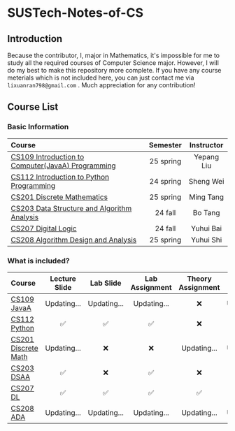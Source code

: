 # SUSTech-Notes-of-CS

## Introduction
  Because the contributor, I, major in Mathematics, it's impossible for me to study all the required courses of Computer Science major. However, I will do my best to make this repository more complete. If you have any course meterials which is not included here, you can just contact me via `lixuanran798@gmail.com` . Much appreciation for any contribution!

## Course List

### Basic Information

| Course | Semester | Instructor |
| :-------- | :-------: | :-------: |
| [CS109 Introduction to Computer(JavaA) Programming ](./CS109%20Introduction%20to%20Computer(JavaA)%20Programming%20) | 25 spring | Yepang Liu |
| [CS112 Introduction to Python Programming ](./CS112%20Introduction%20to%20Python%20Programming%20)  | 24 spring | Sheng Wei |
| [CS201 Discrete Mathematics ](./CS201%20Discrete%20Mathematics%20) | 25 spring | Ming Tang |
| [CS203 Data Structure and Algorithm Analysis ](./CS203%20Data%20Structure%20and%20Algorithm%20Analysis%20) | 24 fall | Bo Tang |
| [CS207 Digital Logic ](./CS207%20Digital%20Logic%20) | 24 fall | Yuhui Bai |
| [CS208 Algorithm Design and Analysis ](./CS208%20Algorithm%20Design%20and%20Analysis%20) | 25 spring | Yuhui Shi |

### What is included?

| Course | Lecture Slide | Lab Slide | Lab Assignment | Theory Assignment | Quiz | Project |
| :-------- | :-------: | :-------: | :-------: | :-------: | :-------: | :-------: |
| [CS109 JavaA ](./CS109%20Introduction%20to%20Computer(JavaA)%20Programming%20) | Updating... | Updating... | Updating... | ❌ | Updating... | Updating... | 
| [CS112 Python ](./CS112%20Introduction%20to%20Python%20Programming%20)  | ✅ | ✅ | ✅ | ❌ | ✅ | ❌ |
| [CS201 Discrete Math ](./CS201%20Discrete%20Mathematics%20) | Updating... | ❌ | ❌ | Updating... | Updating... | ✅(optional) |
| [CS203 DSAA ](./CS203%20Data%20Structure%20and%20Algorithm%20Analysis%20) | ✅ | ❌ | ✅ | ❌ | ✅ | ❌ |
| [CS207 DL ](./CS207%20Digital%20Logic%20) | ✅ | ✅ | ✅ | ✅ | ✅(lab, on BB) | ✅ |
| [CS208 ADA ](./CS208%20Algorithm%20Design%20and%20Analysis%20) | Updating... | Updating... | Updating... | Updating... | Updating... | ❌ |






